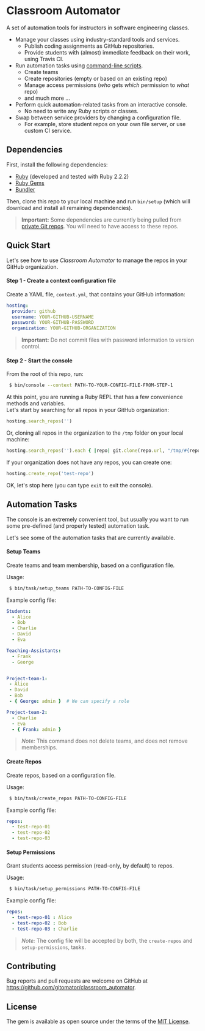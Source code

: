 # Classroom Automator

A set of automation tools for instructors in software engineering classes.

 * Manage your classes using industry-standard tools and services.
    * Publish coding assignments as GitHub repositories.
    * Provide students with (almost) immediate feedback on their work, using Travis CI.
 * Run automation tasks using [command-line scripts](bin/task).
    * Create teams
    * Create repositories (empty or based on an existing repo)
    * Manage access permissions (_who_ gets _which_ permission to _what_ repo)
    * and much more ...
 * Perform quick automation-related tasks from an interactive console.          
    * No need to write any Ruby scripts or classes.
 * Swap between service providers by changing a configuration file.         
    * For example, store student repos on your own file server, or use custom CI service.


## Dependencies

First, install the following dependencies:

 * [Ruby](https://www.ruby-lang.org/en/downloads/) (developed and tested with Ruby 2.2.2)
 * [Ruby Gems](https://rubygems.org/pages/download)
 * [Bundler](http://bundler.io/)

Then, clone this repo to your local machine and run `bin/setup` (which will download and install all remaining dependencies).

 > **Important:** Some dependencies are currently being pulled from [private Git repos](https://bitbucket.org/joey_freund/classroom_automator/src/a1e339070955d44dcb2d3eefe5890e15f5f83860/Gemfile?fileviewer=file-view-default). You will need to have access to these repos.


## Quick Start

Let's see how to use _Classroom Automator_ to manage the repos in your GitHub organization.


#### Step 1 - Create a context configuration file

Create a YAML file, `context.yml`, that contains your GitHub information:

```yaml
hosting:
  provider: github
  username: YOUR-GITHUB-USERNAME
  password: YOUR-GITHUB-PASSWORD
  organization: YOUR-GITHUB-ORGANIZATION
```

 > **Important:** Do not commit files with password information to version control.

#### Step 2 - Start the console

From the root of this repo, run:

```sh
 $ bin/console --context PATH-TO-YOUR-CONFIG-FILE-FROM-STEP-1
```

At this point, you are running a Ruby REPL that has a few convenience methods and variables.       
Let's start by searching for all repos in your GitHub organization:

```ruby
hosting.search_repos('')
```

Or, cloning all repos in the organization to the `/tmp` folder on your local machine:

```ruby
hosting.search_repos('').each { |repo| git.clone(repo.url, "/tmp/#{repo.name}") }
```

If your organization does not have any repos, you can create one:

```ruby
hosting.create_repo('test-repo')
```

OK, let's stop here (you can type `exit` to exit the console).      

## Automation Tasks

The console is an extremely convenient tool, but usually you want to run some pre-defined (and properly tested) automation task.

Let's see some of the automation tasks that are currently available.


#### Setup Teams

Create teams and team membership, based on a configuration file.

Usage:

```sh
 $ bin/task/setup_teams PATH-TO-CONFIG-FILE
```

Example config file:

```yaml
Students:
  - Alice
  - Bob
  - Charlie
  - David
  - Eva

Teaching-Assistants:
  - Frank
  - George


Project-team-1:
 - Alice
 - David
 - Bob
 - { George: admin }  # We can specify a role

Project-team-2:
  - Charlie
  - Eva
  - { Frank: admin }
```

 > _Note:_ This command does not delete teams, and does not remove memberships.

#### Create Repos

Create repos, based on a configuration file.

Usage:

```sh
 $ bin/task/create_repos PATH-TO-CONFIG-FILE
```

Example config file:

```yaml
repos:
  - test-repo-01
  - test-repo-02
  - test-repo-03
```


#### Setup Permissions

Grant students access permission (read-only, by default) to repos.

Usage:

```sh
 $ bin/task/setup_permissions PATH-TO-CONFIG-FILE
```

Example config file:

```yaml
repos:
  - test-repo-01 : Alice
  - test-repo-02 : Bob
  - test-repo-03 : Charlie
```

 > _Note:_ The config file will be accepted by both, the `create-repos` and `setup-permissions`, tasks.



## Contributing

Bug reports and pull requests are welcome on GitHub at https://github.com/gitomator/classroom_automator.


## License

The gem is available as open source under the terms of the [MIT License](http://opensource.org/licenses/MIT).